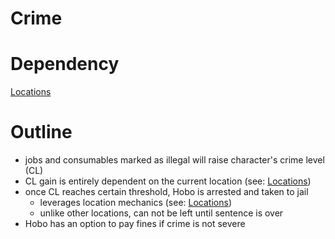 # Crime

# Dependency

[Locations](https://www.notion.so/cf0e1de8-3ded-4089-bd94-853e15b2ad91)

# Outline

- jobs and consumables marked as illegal will raise character's crime level (CL)
- CL gain is entirely dependent on the current location (see: [Locations](https://www.notion.so/cf0e1de8-3ded-4089-bd94-853e15b2ad91))
- once CL reaches certain threshold, Hobo is arrested and taken to jail
  - leverages location mechanics (see: [Locations](https://www.notion.so/cf0e1de8-3ded-4089-bd94-853e15b2ad91))
  - unlike other locations, can not be left until sentence is over
- Hobo has an option to pay fines if crime is not severe